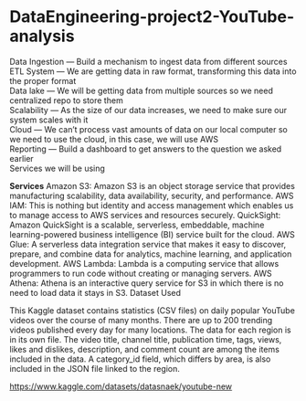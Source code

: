 # DataEngineering-project2-YouTube-analysis

Data Ingestion — Build a mechanism to ingest data from different sources<br>
ETL System — We are getting data in raw format, transforming this data into the proper format<br>
Data lake — We will be getting data from multiple sources so we need centralized repo to store them<br>
Scalability — As the size of our data increases, we need to make sure our system scales with it<br>
Cloud — We can’t process vast amounts of data on our local computer so we need to use the cloud, in this case, we will use AWS<br>
Reporting — Build a dashboard to get answers to the question we asked earlier<br>
Services we will be using

**Services**
Amazon S3: Amazon S3 is an object storage service that provides manufacturing scalability, data availability, security, and performance.
AWS IAM: This is nothing but identity and access management which enables us to manage access to AWS services and resources securely.
QuickSight: Amazon QuickSight is a scalable, serverless, embeddable, machine learning-powered business intelligence (BI) service built for the cloud.
AWS Glue: A serverless data integration service that makes it easy to discover, prepare, and combine data for analytics, machine learning, and application development.
AWS Lambda: Lambda is a computing service that allows programmers to run code without creating or managing servers.
AWS Athena: Athena is an interactive query service for S3 in which there is no need to load data it stays in S3.
Dataset Used

This Kaggle dataset contains statistics (CSV files) on daily popular YouTube videos over the course of many months. There are up to 200 trending videos published every day for many locations. The data for each region is in its own file. The video title, channel title, publication time, tags, views, likes and dislikes, description, and comment count are among the items included in the data. A category_id field, which differs by area, is also included in the JSON file linked to the region.

https://www.kaggle.com/datasets/datasnaek/youtube-new
